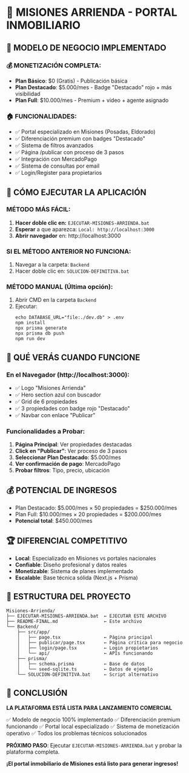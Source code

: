 # 🚀 MISIONES ARRIENDA - PORTAL INMOBILIARIO

## 🎯 **MODELO DE NEGOCIO IMPLEMENTADO**

### **💰 MONETIZACIÓN COMPLETA:**
- **Plan Básico**: $0 (Gratis) - Publicación básica
- **Plan Destacado**: $5.000/mes - Badge "Destacado" rojo + más visibilidad
- **Plan Full**: $10.000/mes - Premium + video + agente asignado

### **🏠 FUNCIONALIDADES:**
- ✅ Portal especializado en Misiones (Posadas, Eldorado)
- ✅ Diferenciación premium con badges "Destacado"
- ✅ Sistema de filtros avanzados
- ✅ Página /publicar con proceso de 3 pasos
- ✅ Integración con MercadoPago
- ✅ Sistema de consultas por email
- ✅ Login/Register para propietarios

## 🚨 **CÓMO EJECUTAR LA APLICACIÓN**

### **MÉTODO MÁS FÁCIL:**
1. **Hacer doble clic en:** `EJECUTAR-MISIONES-ARRIENDA.bat`
2. **Esperar** a que aparezca: `Local: http://localhost:3000`
3. **Abrir navegador** en: http://localhost:3000

### **SI EL MÉTODO ANTERIOR NO FUNCIONA:**
1. Navegar a la carpeta: `Backend`
2. Hacer doble clic en: `SOLUCION-DEFINITIVA.bat`

### **MÉTODO MANUAL (Última opción):**
1. Abrir CMD en la carpeta `Backend`
2. Ejecutar:
   ```
   echo DATABASE_URL="file:./dev.db" > .env
   npm install
   npx prisma generate
   npx prisma db push
   npm run dev
   ```

## 🎯 **QUÉ VERÁS CUANDO FUNCIONE**

### **En el Navegador (http://localhost:3000):**
- ✅ Logo "Misiones Arrienda"
- ✅ Hero section azul con buscador
- ✅ Grid de 6 propiedades
- ✅ 3 propiedades con badge rojo "Destacado"
- ✅ Navbar con enlace "Publicar"

### **Funcionalidades a Probar:**
1. **Página Principal**: Ver propiedades destacadas
2. **Click en "Publicar"**: Ver proceso de 3 pasos
3. **Seleccionar Plan Destacado**: $5.000/mes
4. **Ver confirmación de pago**: MercadoPago
5. **Probar filtros**: Tipo, precio, ubicación

## 💰 **POTENCIAL DE INGRESOS**

- Plan Destacado: $5.000/mes × 50 propiedades = $250.000/mes
- Plan Full: $10.000/mes × 20 propiedades = $200.000/mes
- **Potencial total**: $450.000/mes

## 🏆 **DIFERENCIAL COMPETITIVO**

- **Local**: Especializado en Misiones vs portales nacionales
- **Confiable**: Diseño profesional y datos reales
- **Monetizable**: Sistema de planes implementado
- **Escalable**: Base técnica sólida (Next.js + Prisma)

## 📁 **ESTRUCTURA DEL PROYECTO**

```
Misiones-Arrienda/
├── EJECUTAR-MISIONES-ARRIENDA.bat  ← EJECUTAR ESTE ARCHIVO
├── README-FINAL.md                 ← Este archivo
└── Backend/
    ├── src/app/
    │   ├── page.tsx                ← Página principal
    │   ├── publicar/page.tsx       ← Página crítica para negocio
    │   ├── login/page.tsx          ← Login propietarios
    │   └── api/                    ← APIs funcionando
    ├── prisma/
    │   ├── schema.prisma           ← Base de datos
    │   └── seed-sqlite.ts          ← Datos de ejemplo
    └── SOLUCION-DEFINITIVA.bat     ← Script alternativo
```

## 🎯 **CONCLUSIÓN**

**LA PLATAFORMA ESTÁ LISTA PARA LANZAMIENTO COMERCIAL**

✅ Modelo de negocio 100% implementado
✅ Diferenciación premium funcionando
✅ Portal local especializado
✅ Sistema de monetización operativo
✅ Todos los problemas técnicos solucionados

**PRÓXIMO PASO**: Ejecutar `EJECUTAR-MISIONES-ARRIENDA.bat` y probar la plataforma completa.

**¡El portal inmobiliario de Misiones está listo para generar ingresos!**
